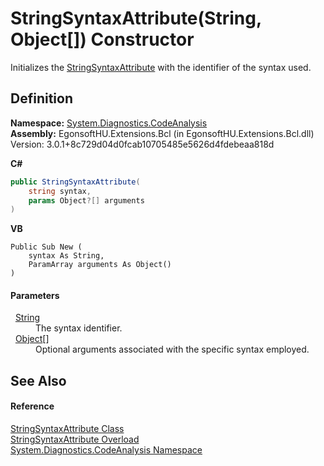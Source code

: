 # StringSyntaxAttribute(String, Object[]) Constructor


Initializes the <a href="T_System_Diagnostics_CodeAnalysis_StringSyntaxAttribute.md">StringSyntaxAttribute</a> with the identifier of the syntax used.



## Definition
**Namespace:** <a href="N_System_Diagnostics_CodeAnalysis.md">System.Diagnostics.CodeAnalysis</a>  
**Assembly:** EgonsoftHU.Extensions.Bcl (in EgonsoftHU.Extensions.Bcl.dll) Version: 3.0.1+8c729d04d0fcab10705485e5626d4fdebeaa818d

**C#**
``` C#
public StringSyntaxAttribute(
	string syntax,
	params Object?[] arguments
)
```
**VB**
``` VB
Public Sub New ( 
	syntax As String,
	ParamArray arguments As Object()
)
```



#### Parameters
<dl><dt>  <a href="https://learn.microsoft.com/dotnet/api/system.string" target="_blank" rel="noopener noreferrer">String</a></dt><dd>The syntax identifier.</dd><dt>  <a href="https://learn.microsoft.com/dotnet/api/system.object" target="_blank" rel="noopener noreferrer">Object</a>[]</dt><dd>Optional arguments associated with the specific syntax employed.</dd></dl>

## See Also


#### Reference
<a href="T_System_Diagnostics_CodeAnalysis_StringSyntaxAttribute.md">StringSyntaxAttribute Class</a>  
<a href="Overload_System_Diagnostics_CodeAnalysis_StringSyntaxAttribute__ctor.md">StringSyntaxAttribute Overload</a>  
<a href="N_System_Diagnostics_CodeAnalysis.md">System.Diagnostics.CodeAnalysis Namespace</a>  
